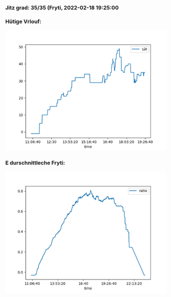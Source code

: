 ### Jitz grad: 35/35 (Fryti, 2022-02-18 19:25:00

### Hütige Vrlouf:
![Graph](Today.png)

### E durschnittleche Fryti:
![Graph](Fryti.png)